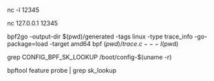 

nc -l 12345

nc 127.0.0.1 12345



bpf2go -output-dir $(pwd)/generated -tags linux -type trace_info -go-package=load -target amd64 bpf $(pwd)/trace.c -- -I$(pwd)

grep CONFIG_BPF_SK_LOOKUP /boot/config-$(uname -r)


bpftool feature probe | grep sk_lookup






